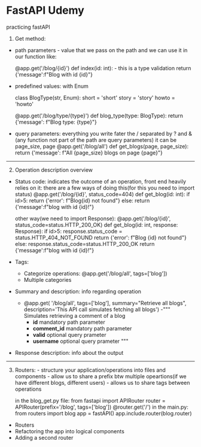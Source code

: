 # FastAPI Udemy

practicing fastAPI

1. Get method:

- path parameters - value that we pass on the path and we can use it in our function like:

  @app.get('/blog/{id}')
  def index(id: int): - this is a type validation
  return {'message':f"Blog with id {id}"}

- predefined values: with Enum

  class BlogType(str, Enum):
  short = 'short'
  story = 'story'
  howto = 'howto'

  @app.get('/blog/type/{type}')
  def blog_type(type: BlogType):
  return {'message': f"Blog type: {type}"}

- query parameters: everything you write fater the / separated by ? and &
  (any function not part of the path are query parameters)
  it can be page_size, page
  @app.get('/blog/all')
  def get_blogs(page, page_size):
  return {'message': f"All {page_size} blogs on page {page}"}

---

2. Operation description overview

- Status code: indicates the outcome of an operation, front end heavily relies on it: there are a few ways of doing this(for this you need to import status)
  @app.get('/blog/{id}', status_code=404)
  def get_blog(id: int):
  if id>5:
  return {'error': f"Blog{id} not found"}
  else:
  return {'message':f"blog with id {id}!"}

  other way(we need to import Response):
  @app.get('/blog/{id}', status_code=status.HTTP_200_OK)
  def get_blog(id: int, response: Response):
  if id>5:
  response.status_code = status.HTTP_404_NOT_FOUND
  return {'error': f"Blog {id} not found"}
  else:
  response.status_code=status.HTTP_200_OK
  return {'message':f"blog with id {id}!"}

- Tags:
  - Categorize operations: @app.get('/blog/all', tags=['blog'])
  - Multiple categories
- Summary and description: info regarding operation
  - @app.get(
    '/blog/all',
    tags=['blog'],
    summary="Retrieve all blogs",
    description='This API call simulates fetching all blogs')
    -"""
    Simulates retrieving a comment of a blog
    - **id** mandatory path parameter
    - **comment_id** mandatory path parameter
    - **valid** optional query prameter
    - **username** optional query prameter
      """
- Response description: info about the output

---

3. Routers: - structure your application/operations into files and components - allow us to share a prefix btw multiple opeartions(if we have different blogs, different users) - allows us to share tags between operations

   in the blog_get.py file:
   from fastapi import APIRouter
   router = APIRouter(prefix='/blog', tags=['blog'])
   @router.get('/')
   in the main.py:
   from routers import blog
   app = fastAPI()
   app.include.router(blog.router)

- Routers
- Refactoring the app into logical components
- Adding a second router
